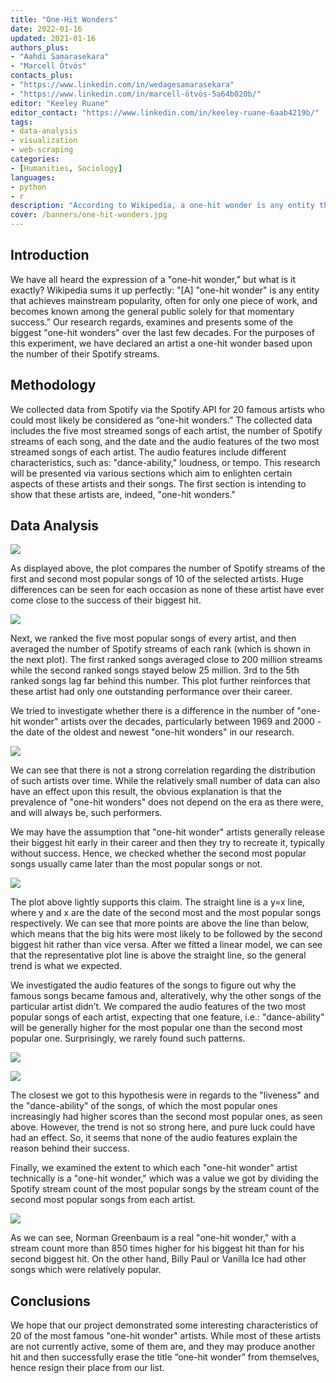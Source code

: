 ```yaml
---
title: "One-Hit Wonders"
date: 2022-01-16
updated: 2021-01-16
authors_plus:
- "Aahdi Samarasekara"
- "Marcell Ötvös"
contacts_plus:
- "https://www.linkedin.com/in/wedagesamarasekara"
- "https://www.linkedin.com/in/marcell-ötvös-5a64b020b/"
editor: "Keeley Ruane"
editor_contact: "https://www.linkedin.com/in/keeley-ruane-6aab4219b/"
tags:
- data-analysis
- visualization
- web-scraping
categories:
- [Humanities, Sociology]
languages:
- python
- r
description: "According to Wikipedia, a one-hit wonder is any entity that achieves mainstream popularity, often for only one piece of work, and becomes known among the general public solely for that momentary success. In this project we use the publicly available data from Spotify to find artists in the music industry who can be regarded as one-hit wonders."
cover: /banners/one-hit-wonders.jpg
---
```


## Introduction 

We have all heard the expression of a "one-hit wonder,” but what is it exactly? Wikipedia sums it up perfectly: "[A] "one-hit wonder" is any entity that achieves mainstream popularity, often for only one piece of work, and becomes known among the general public solely for that momentary success.” Our research regards, examines and presents some of the biggest "one-hit wonders" over the last few decades. For the purposes of this experiment, we have declared an artist a one-hit wonder based upon the number of their Spotify streams.

## Methodology 

We collected data from Spotify via the Spotify API for 20 famous artists who could most likely be considered as “one-hit wonders.” The collected data includes the five most streamed songs of each artist, the number of Spotify streams of each song, and the date and the audio features of the two most streamed songs of each artist. The audio features include different characteristics, such as: "dance-ability," loudness, or tempo. This research will be presented via various sections which aim to enlighten certain aspects of these artists and their songs.
The first section is intending to show that these artists are, indeed, "one-hit wonders."

## Data Analysis


![](/images/one-hit-wonders/one-hit-wonders_3_0.png)


As displayed above, the plot compares the number of Spotify streams of the first and second most popular songs of 10 of the selected artists. Huge differences can be seen for each occasion as none of these artist have ever come close to the success of their biggest hit.


![](/images/one-hit-wonders/one-hit-wonders_5_0.png)


Next, we ranked the five most popular songs of every artist, and then averaged the number of Spotify streams of each rank (which is shown in the next plot). The first ranked songs averaged close to 200 million streams while the second ranked songs stayed below 25 million. 3rd to the 5th ranked songs lag far behind this number. This plot further reinforces that these artist had only one outstanding performance over their career.

We tried to investigate whether there is a difference in the number of "one-hit wonder" artists over the decades, particularly between 1969 and 2000 - the date of the oldest and newest "one-hit wonders" in our research.


![](/images/one-hit-wonders/one-hit-wonders_7_0.png)


We can see that there is not a strong correlation regarding the distribution of such artists over time. While the relatively small number of data can also have an effect upon this result, the obvious explanation is that the prevalence of "one-hit wonders" does not depend on the era as there were, and will always be, such performers.

We may have the assumption that "one-hit wonder" artists generally release their biggest hit early in their career and then they try to recreate it, typically without success. Hence, we checked whether the second most popular songs usually came later than the most popular songs or not.


![](/images/one-hit-wonders/one-hit-wonders_9_0.png)


The plot above lightly supports this claim. The straight line is a y=x line, where y and x are the date of the second most and the most popular songs respectively. We can see that more points are above the line than below, which means that the big hits were most likely to be followed by the second biggest hit rather than vice versa. After we fitted a linear model, we can see that the representative plot line is above the straight line, so the general trend is what we expected.

We investigated the audio features of the songs to figure out why the famous songs became famous and, alteratively, why the other songs of the particular artist didn’t. We compared the audio features of the two most popular songs of each artist, expecting that one feature, i.e.: "dance-ability" will be generally higher for the most popular one than the second most popular one. Surprisingly, we rarely found such patterns.


![](/images/one-hit-wonders/one-hit-wonders_12_0.png)



![](/images/one-hit-wonders/one-hit-wonders_13_0.png)


The closest we got to this hypothesis were in regards to the "liveness" and the "dance-ability" of the songs, of which the most popular ones increasingly had higher scores than the second most popular ones, as seen above. However, the trend is not so strong here, and pure luck could have had an effect. So, it seems that none of the audio features explain the reason behind their success.

Finally, we examined the extent to which each "one-hit wonder" artist technically is a "one-hit wonder," which was a value we got by dividing the Spotify stream count of the most popular songs by the stream count of the second most popular songs from each artist.


![](/images/one-hit-wonders/one-hit-wonders_15_0.png)


As we can see, Norman Greenbaum is a real "one-hit wonder," with a stream count more than 850 times higher for his biggest hit than for his second biggest hit. On the other hand, Billy Paul or Vanilla Ice had other songs which were relatively popular.

## Conclusions

We hope that our project demonstrated some interesting characteristics of 20 of the most famous "one-hit wonder" artists. While most of these artists are not currently active, some of them are, and they may produce another hit and then successfully erase the title “one-hit wonder” from themselves, hence resign their place from our list.
